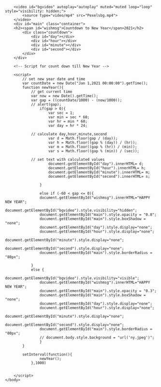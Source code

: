 <!DOCTYPE html>
<html>
    <head>
        <meta charset=""UTF-8>
        <meta name="viewport" content="width=device-width, initial-scale=1.0">
        <title>Countdown 2021</title>
        <link rel="stylesheet" href="style.css">
    </head>
    <body onload="newYear()">
        
        <video id="bgvideo" autoplay="autoplay" muted="muted loop="loop" style="visibility: hidden;">
            <source type="video/mp4" src="Pexelsbg.mp4">   
        </video>
        <div id="main" class="container">
        <h2><span id="wishmsg">Countdown to New Year</span>2021</h2>
            <div class="countdown">
                <div id="day"></div>
                <div id="hour"></div>
                <div id="minute"></div>
                <div id="second"></div>
            </div>
        </div>

        <!-- Script for count down till New Year -->

        <script>
            // set new year date and time
            var countDate = new Date("Jan 1,2021 00:00:00").getTime();    
            function newYear(){
                // get current time
                var now = new Date().getTime();
                var gap = ((countDate/1000) - (now/1000));
                // alert(gap);       
                    if(gap > 0){
                        var sec = 1;
                        var min = sec * 60;
                        var hr = min * 60;
                        var day = hr * 24;

                // calculate day,hour,minute,second
                        var d = Math.floor(gap / (day));
                        var h = Math.floor((gap % (day)) / (hr));
                        var m = Math.floor((gap % (hr)) / (min));
                        var s = Math.floor((gap % (min)) / (sec));

                // set text with calculated values
                        document.getElementById("day").innerHTML= d;
                        document.getElementById("hour").innerHTML= h;
                        document.getElementById("minute").innerHTML= m;
                        document.getElementById("second").innerHTML= s;

                    }
                                       
                    else if (-60 < gap <= 0){
                    document.getElementById("wishmsg").innerHTML="HAPPY NEW YEAR";
                    document.getElementById("bgvideo").style.visibility="hidden";
                    document.getElementById("main").style.opacity = "0.8";
                    document.getElementById("main").style.boxShadow = "none";
                    document.getElementById("day").style.display="none";
                    document.getElementById("hour").style.display="none";
                    document.getElementById("minute").style.display="none";
                    document.getElementById("second").style.display="none";
                    document.getElementById("main").style.borderRadius = "80px";

                }
                else {
                    document.getElementById("bgvideo").style.visibility="visible";
                    document.getElementById("wishmsg").innerHTML="HAPPY NEW YEAR";
                    document.getElementById("main").style.opacity = "0.3";
                    document.getElementById("main").style.boxShadow = "none";
                    document.getElementById("day").style.display="none";
                    document.getElementById("hour").style.display="none";
                    document.getElementById("minute").style.display="none";
                    document.getElementById("second").style.display="none";
                    document.getElementById("main").style.borderRadius = "80px";
                    // document.body.style.background = "url('ny.jpeg')";
                    }
            }
            
            setInterval(function(){
                    newYear();
                },1000)
            
            
        </script>
    </body>
</html>
